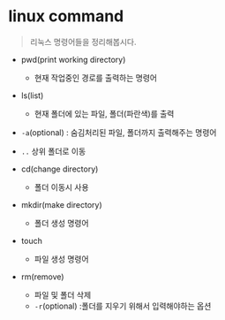 # linux command
>리눅스 명령어들을 정리해봅시다.

- pwd(print working directory)
    - 현재 작업중인 경로를 출력하는 명령어

- ls(list)
    - 현재 폴더에 있는 파일, 폴더(파란색)를 출력

- `-a`(optional) : 숨김처리된 파일, 폴더까지 출력해주는 명령어
- `..` 상위 폴더로 이동

- cd(change directory)
    - 폴더 이동시 사용

- mkdir(make directory)
    - 폴더 생성 명령어

- touch
    - 파일 생성 명령어

- rm(remove)
    - 파일 및 폴더 삭제
    - `-r`(optional) :폴더를 지우기 위해서 입력해야하는 옵션